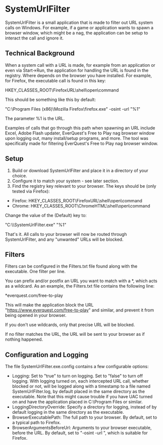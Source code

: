 SystemUrlFilter
==============

SystemUrlFilter is a small application that is made to filter out URL system calls on Windows. For example, if a game or application wants to spawn a browser window, which might be a nag, the application can be setup to interact the call and ignore it.

Technical Background
--------------

When a system call with a URL is made, for example from an application or even via Start->Run, the application for handling the URL is found in the registry. Where depends on the browser you have installed. For example, for Firefox, the executable call is found in this key:

HKEY_CLASSES_ROOT\FirefoxURL\shell\open\command

This should be something like this by default:

"C:\Program Files (x86)\Mozilla Firefox\firefox.exe" -osint -url "%1"

The parameter %1 is the URL.

Examples of calls that go through this path when spawning an URL include Excel, Adobe Flash updater, EverQuest's Free to Play nag browser window upon logging out, many install/setup programs, and more. The tool was specifically made for filtering EverQuest's Free to Play nag browser window.

Setup
--------------

1.  Build or download SystemUrlFilter and place it in a directory of your choice.  
2.  Configure it to match your system - see later section.  
3.  Find the registry key relevant to your browser. The keys should be (only tested via Firefox):

- Firefox: HKEY_CLASSES_ROOT\FirefoxURL\shell\open\command
- Chrome: HKEY_CLASSES_ROOT\ChromeHTML\shell\open\command

Change the value of the (Default) key to:

"C:\\<Path>\SystemUrlFilter.exe" "%1"

That's it. All calls to your browser will now be routed through SystemUrlFilter, and any "unwanted" URLs will be blocked.

Filters
--------------

Filters can be configured in the Filters.txt file found along with the executable. One filter per line.

You can prefix and/or postfix an URL you want to match with a *, which acts as a wildcard. As an example, the Filters.txt file contains the following line:

*everquest.com/free-to-play

This will make the application block the URL "https://www.everquest.com/free-to-play" and similar, and prevent it from being opened in your browser.

If you don't use wildcards, only that precise URL will be blocked.

If no filter matches the URL, the URL will be sent to your browser as if nothing happened.

Configuration and Logging
--------------

The file SystemUrlFilter.exe.config contains a few configurable options:

- Logging: Set to "true" to turn on logging. Set to "false" to turn off logging. With logging turned on, each intercepted URL call, whether blocked or not, will be logged along with a timestamp to a file named SystemUrlFilter.log, by default placed in the same directory as the executable. Note that this might cause trouble if you have UAC turned on and have the application placed in C:\Program Files or similar.
- LoggingDirectoryOverride: Specify a directory for logging, instead of by default logging in the same directory as the executable.
- BrowserExecutablePath: The full path to your browser. By default, set to a typical path to Firefox.
- BrowserArgumentsBeforeUrl: Arguments to your browser executable, before the URL. By default, set to "-osint -url ", which is suitable for Firefox.